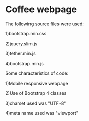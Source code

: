 # Coffee webpage

The following source files were used:

1)bootstrap.min.css

2)jquery.slim.js

3)tether.min.js

4)bootstrap.min.js

Some characteristics of code:

1)Mobile responsive webpage

2)Use of Bootstrap 4 classes

3)charset used was "UTF-8"

4)meta name used was "viewport"

